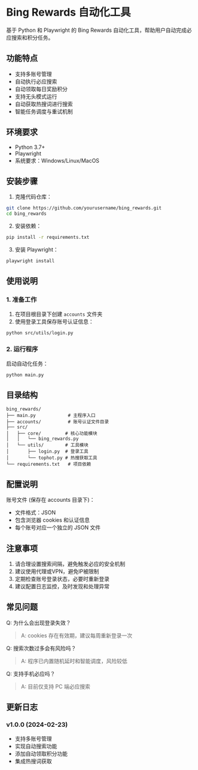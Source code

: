 # Bing Rewards 自动化工具

基于 Python 和 Playwright 的 Bing Rewards 自动化工具，帮助用户自动完成必应搜索和积分任务。

## 功能特点

- 支持多账号管理
- 自动执行必应搜索
- 自动领取每日奖励积分
- 支持无头模式运行
- 自动获取热搜词进行搜索
- 智能任务调度与重试机制

## 环境要求

- Python 3.7+
- Playwright
- 系统要求：Windows/Linux/MacOS

## 安装步骤

1. 克隆代码仓库：
```bash
git clone https://github.com/yourusername/bing_rewards.git
cd bing_rewards
```

2. 安装依赖：
```bash
pip install -r requirements.txt
```

3. 安装 Playwright：
```bash
playwright install
```

## 使用说明

### 1. 准备工作

1. 在项目根目录下创建 `accounts` 文件夹
2. 使用登录工具保存账号认证信息：
```bash
python src/utils/login.py
```

### 2. 运行程序

启动自动化任务：
```bash
python main.py
```

## 目录结构

```
bing_rewards/
├── main.py            # 主程序入口
├── accounts/          # 账号认证文件目录
├── src/
│   ├── core/         # 核心功能模块
│   │   └── bing_rewards.py
│   └── utils/        # 工具模块
│       ├── login.py  # 登录工具
│       └── tophot.py # 热搜获取工具
└── requirements.txt   # 项目依赖
```

## 配置说明

账号文件 (保存在 accounts 目录下)：
- 文件格式：JSON
- 包含浏览器 cookies 和认证信息
- 每个账号对应一个独立的 JSON 文件

## 注意事项

1. 请合理设置搜索间隔，避免触发必应的安全机制
2. 建议使用代理或VPN，避免IP被限制
3. 定期检查账号登录状态，必要时重新登录
4. 建议配置日志监控，及时发现和处理异常

## 常见问题

Q: 为什么会出现登录失效？
> A: cookies 存在有效期，建议每周重新登录一次

Q: 搜索次数过多会有风险吗？
> A: 程序已内置随机延时和智能调度，风险较低

Q: 支持手机必应吗？
> A: 目前仅支持 PC 端必应搜索

## 更新日志

### v1.0.0 (2024-02-23)
- 支持多账号管理
- 实现自动搜索功能
- 添加自动领取积分功能
- 集成热搜词获取
